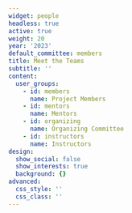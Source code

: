 ```yaml
---
widget: people
headless: true
active: true
weight: 20
year: '2023'
default_committee: members
title: Meet the Teams
subtitle: ''
content:
  user_groups:
    - id: members
      name: Project Members
    - id: mentors
      name: Mentors
    - id: organizing
      name: Organizing Committee
    - id: instructors
      name: Instructors
design:
  show_social: false
  show_interests: true
  background: {}
advanced:
  css_style: ''
  css_class: ''
---
```

